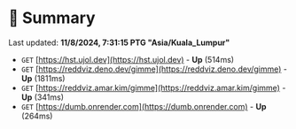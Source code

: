 # 📖 Summary
Last updated: **11/8/2024, 7:31:15 PTG "Asia/Kuala_Lumpur"**

- `GET` [https://hst.ujol.dev](https://hst.ujol.dev) - **Up** (514ms)
- `GET` [https://reddviz.deno.dev/gimme](https://reddviz.deno.dev/gimme) - **Up** (1811ms)
- `GET` [https://reddviz.amar.kim/gimme](https://reddviz.amar.kim/gimme) - **Up** (341ms)
- `GET` [https://dumb.onrender.com](https://dumb.onrender.com) - **Up** (264ms)
